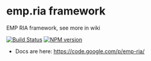 # emp.ria framework

EMP RIA framework, see more in wiki

[![Build Status](https://travis-ci.org/viatsyshyn/emp.ria.png)](https://travis-ci.org/viatsyshyn/emp.ria)
[![NPM version](https://img.shields.io/npm/v/emp.ria-framework.svg?style=flat)](https://www.npmjs.com/package/emp.ria-framework)

* Docs are here: https://code.google.com/p/emp-ria/
